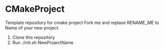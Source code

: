 # CMakeProject
Template repository for cmake project
Fork me and replase RENAME_ME to Name of your new project.

1. Clone this repository 
2. Run ./init.sh NewProjectName 
